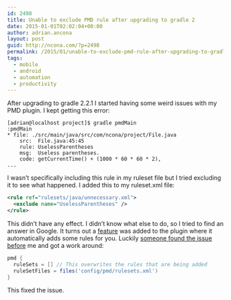 ```yaml
---
id: 2498
title: Unable to exclude PMD rule after upgrading to gradle 2
date: 2015-01-01T02:02:04+00:00
author: adrian.ancona
layout: post
guid: http://ncona.com/?p=2498
permalink: /2015/01/unable-to-exclude-pmd-rule-after-upgrading-to-gradle-2/
tags:
  - mobile
  - android
  - automation
  - productivity
---
```

After upgrading to gradle 2.2.1 I started having some weird issues with my PMD plugin. I kept getting this error:

```
[adrian@localhost project]$ gradle pmdMain
:pmdMain
* file: ./src/main/java/src/com/ncona/project/File.java
    src:  File.java:45:45
    rule: UselessParentheses
    msg:  Useless parentheses.
    code: getCurrentTime() + (1000 * 60 * 60 * 2),
...
```

<!--more-->

I wasn&#8217;t specifically including this rule in my ruleset file but I tried excluding it to see what happened. I added this to my ruleset.xml file:

```xml
<rule ref="rulesets/java/unnecessary.xml">
  <exclude name="UselessParentheses" />
</rule>
```

This didn&#8217;t have any effect. I didn&#8217;t know what else to do, so I tried to find an answer in Google. It turns out a [feature](https://github.com/gradle/gradle/blob/master/subprojects/code-quality/src/main/groovy/org/gradle/api/plugins/quality/PmdPlugin.groovy) was added to the plugin where it automatically adds some rules for you. Luckily [someone found the issue before](http://sourceforge.net/p/pmd/bugs/1225/) me and got a work around:

```groovy
pmd {
  ruleSets = [] // This overwrites the rules that are being added
  ruleSetFiles = files('config/pmd/rulesets.xml')
}
```

This fixed the issue.
